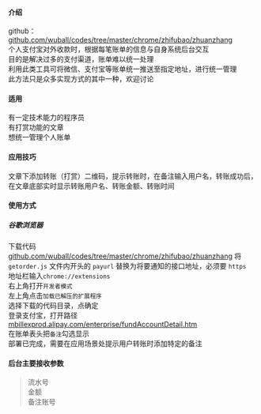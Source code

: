 
#### 介绍
github：[github.com/wuball/codes/tree/master/chrome/zhifubao/zhuanzhang](https://github.com/wuball/codes/tree/master/chrome/zhifubao/zhuanzhang)    
个人支付宝对外收款时，根据每笔账单的信息与自身系统后台交互    
目的是解决过多的支付渠道，账单难以统一处理    
利用此类工具可将微信、支付宝等账单统一推送至指定地址，进行统一管理    
此方法只是众多实现方式的其中一种，欢迎讨论

#### 适用
有一定技术能力的程序员    
有打赏功能的文章    
想统一管理个人账单

#### 应用技巧
文章下添加转账（打赏）二维码，提示转账时，在备注输入用户名，转账成功后，在文章底部实时显示转账用户名、转账金额、转账时间


#### 使用方式
##### 谷歌浏览器
下载代码 [github.com/wuball/codes/tree/master/chrome/zhifubao/zhuanzhang](https://github.com/wuball/codes/tree/master/chrome/zhifubao/zhuanzhang)
将 `getorder.js` 文件内开头的 `payurl` 替换为将要通知的接口地址，必须要 `https`    
地址栏输入`chrome://extensions`    
右上角打开`开发者模式`    
左上角点击`加载已解压的扩展程序`    
选择下载的代码目录，点确定    
登录支付宝，打开路径 [mbillexprod.alipay.com/enterprise/fundAccountDetail.htm](https://mbillexprod.alipay.com/enterprise/fundAccountDetail.htm)    
在账单表头把`备注`勾选显示    
部署已完成，需要在应用场景处提示用户转账时添加特定的备注
    

#### 后台主要接收参数
>   流水号      
>   金额    
>   备注账号  